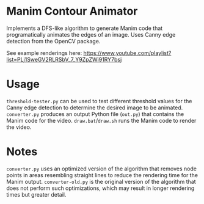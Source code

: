 # Manim Contour Animator
Implements a DFS-like algorithm to generate Manim code that programatically animates the edges of an image. Uses Canny edge detection from the OpenCV package.

See example renderings here: https://www.youtube.com/playlist?list=PLj1SweGV2RLRSbV_7_Y9ZpZWi91RY7bsj

# Usage
`threshold-tester.py` can be used to test different threshold values for the Canny edge detection to determine the desired image to be animated. `converter.py` produces an output Python file (`out.py`) that contains the Manim code for the video. `draw.bat`/`draw.sh` runs the Manim code to render the video.

# Notes
`converter.py` uses an optimized version of the algorithm that removes node points in areas resembling straight lines to reduce the rendering time for the Manim output. `converter-old.py` is the original version of the algorithm that does not perform such optimizations, which may result in longer rendering times but greater detail.